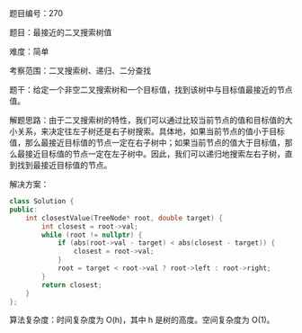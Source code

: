 题目编号：270

题目：最接近的二叉搜索树值

难度：简单

考察范围：二叉搜索树、递归、二分查找

题干：给定一个非空二叉搜索树和一个目标值，找到该树中与目标值最接近的节点值。

解题思路：由于二叉搜索树的特性，我们可以通过比较当前节点的值和目标值的大小关系，来决定往左子树还是右子树搜索。具体地，如果当前节点的值小于目标值，那么最接近目标值的节点一定在右子树中；如果当前节点的值大于目标值，那么最接近目标值的节点一定在左子树中。因此，我们可以递归地搜索左右子树，直到找到最接近目标值的节点。

解决方案：

```cpp
class Solution {
public:
    int closestValue(TreeNode* root, double target) {
        int closest = root->val;
        while (root != nullptr) {
            if (abs(root->val - target) < abs(closest - target)) {
                closest = root->val;
            }
            root = target < root->val ? root->left : root->right;
        }
        return closest;
    }
};
```

算法复杂度：时间复杂度为 O(h)，其中 h 是树的高度。空间复杂度为 O(1)。